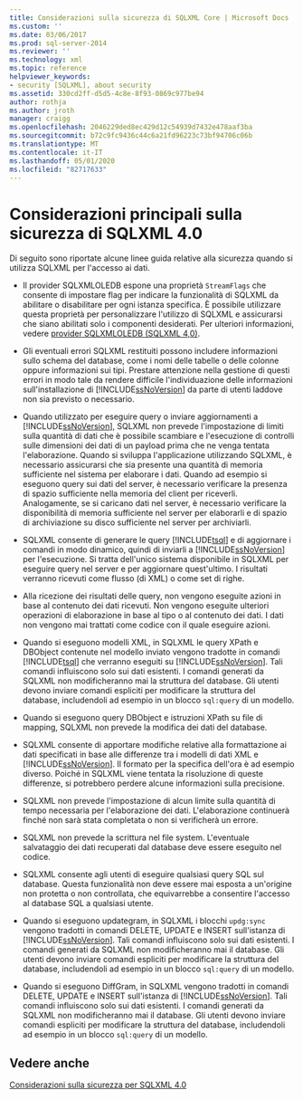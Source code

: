 ```yaml
---
title: Considerazioni sulla sicurezza di SQLXML Core | Microsoft Docs
ms.custom: ''
ms.date: 03/06/2017
ms.prod: sql-server-2014
ms.reviewer: ''
ms.technology: xml
ms.topic: reference
helpviewer_keywords:
- security [SQLXML], about security
ms.assetid: 330cd2ff-d5d5-4c8e-8f93-0869c977be94
author: rothja
ms.author: jroth
manager: craigg
ms.openlocfilehash: 2046229ded8ec429d12c54939d7432e478aaf3ba
ms.sourcegitcommit: b72c9fc9436c44c6a21fd96223c73bf94706c06b
ms.translationtype: MT
ms.contentlocale: it-IT
ms.lasthandoff: 05/01/2020
ms.locfileid: "82717633"
---
```

# <a name="core-sqlxml-security-considerations"></a>Considerazioni principali sulla sicurezza di SQLXML 4.0
  Di seguito sono riportate alcune linee guida relative alla sicurezza quando si utilizza SQLXML per l'accesso ai dati.  
  
-   Il provider SQLXMLOLEDB espone una proprietà `StreamFlags` che consente di impostare flag per indicare la funzionalità di SQLXML da abilitare o disabilitare per ogni istanza specifica. È possibile utilizzare questa proprietà per personalizzare l'utilizzo di SQLXML e assicurarsi che siano abilitati solo i componenti desiderati. Per ulteriori informazioni, vedere [provider SQLXMLOLEDB &#40;SQLXML 4,0&#41;](../../../database-engine/dev-guide/sqlxmloledb-provider-sqlxml-4-0.md).  
  
-   Gli eventuali errori SQLXML restituiti possono includere informazioni sullo schema del database, come i nomi delle tabelle o delle colonne oppure informazioni sui tipi. Prestare attenzione nella gestione di questi errori in modo tale da rendere difficile l'individuazione delle informazioni sull'installazione di [!INCLUDE[ssNoVersion](../../../includes/ssnoversion-md.md)] da parte di utenti laddove non sia previsto o necessario.  
  
-   Quando utilizzato per eseguire query o inviare aggiornamenti a [!INCLUDE[ssNoVersion](../../../includes/ssnoversion-md.md)], SQLXML non prevede l'impostazione di limiti sulla quantità di dati che è possibile scambiare e l'esecuzione di controlli sulle dimensioni dei dati di un payload prima che ne venga tentata l'elaborazione. Quando si sviluppa l'applicazione utilizzando SQLXML, è necessario assicurarsi che sia presente una quantità di memoria sufficiente nel sistema per elaborare i dati. Quando ad esempio si eseguono query sui dati del server, è necessario verificare la presenza di spazio sufficiente nella memoria del client per riceverli. Analogamente, se si caricano dati nel server, è necessario verificare la disponibilità di memoria sufficiente nel server per elaborarli e di spazio di archiviazione su disco sufficiente nel server per archiviarli.  
  
-   SQLXML consente di generare le query [!INCLUDE[tsql](../../../includes/tsql-md.md)] e di aggiornare i comandi in modo dinamico, quindi di inviarli a [!INCLUDE[ssNoVersion](../../../includes/ssnoversion-md.md)] per l'esecuzione. Si tratta dell'unico sistema disponibile in SQLXML per eseguire query nel server e per aggiornare quest'ultimo. I risultati verranno ricevuti come flusso (di XML) o come set di righe.  
  
-   Alla ricezione dei risultati delle query, non vengono eseguite azioni in base al contenuto dei dati ricevuti. Non vengono eseguite ulteriori operazioni di elaborazione in base al tipo o al contenuto dei dati. I dati non vengono mai trattati come codice con il quale eseguire azioni.  
  
-   Quando si eseguono modelli XML, in SQLXML le query XPath e DBObject contenute nel modello inviato vengono tradotte in comandi [!INCLUDE[tsql](../../../includes/tsql-md.md)] che verranno eseguiti su [!INCLUDE[ssNoVersion](../../../includes/ssnoversion-md.md)]. Tali comandi influiscono solo sui dati esistenti. I comandi generati da SQLXML non modificheranno mai la struttura del database. Gli utenti devono inviare comandi espliciti per modificare la struttura del database, includendoli ad esempio in un blocco `sql:query` di un modello.  
  
-   Quando si eseguono query DBObject e istruzioni XPath su file di mapping, SQLXML non prevede la modifica dei dati del database.  
  
-   SQLXML consente di apportare modifiche relative alla formattazione ai dati specificati in base alle differenze tra i modelli di dati XML e [!INCLUDE[ssNoVersion](../../../includes/ssnoversion-md.md)]. Il formato per la specifica dell'ora è ad esempio diverso. Poiché in SQLXML viene tentata la risoluzione di queste differenze, si potrebbero perdere alcune informazioni sulla precisione.  
  
-   SQLXML non prevede l'impostazione di alcun limite sulla quantità di tempo necessaria per l'elaborazione dei dati. L'elaborazione continuerà finché non sarà stata completata o non si verificherà un errore.  
  
-   SQLXML non prevede la scrittura nel file system. L'eventuale salvataggio dei dati recuperati dal database deve essere eseguito nel codice.  
  
-   SQLXML consente agli utenti di eseguire qualsiasi query SQL sul database. Questa funzionalità non deve essere mai esposta a un'origine non protetta o non controllata, che equivarrebbe a consentire l'accesso al database SQL a qualsiasi utente.  
  
-   Quando si eseguono updategram, in SQLXML i blocchi `updg:sync` vengono tradotti in comandi DELETE, UPDATE e INSERT sull'istanza di [!INCLUDE[ssNoVersion](../../../includes/ssnoversion-md.md)]. Tali comandi influiscono solo sui dati esistenti. I comandi generati da SQLXML non modificheranno mai il database. Gli utenti devono inviare comandi espliciti per modificare la struttura del database, includendoli ad esempio in un blocco `sql:query` di un modello.  
  
-   Quando si eseguono DiffGram, in SQLXML vengono tradotti in comandi DELETE, UPDATE e INSERT sull'istanza di [!INCLUDE[ssNoVersion](../../../includes/ssnoversion-md.md)]. Tali comandi influiscono solo sui dati esistenti. I comandi generati da SQLXML non modificheranno mai il database. Gli utenti devono inviare comandi espliciti per modificare la struttura del database, includendoli ad esempio in un blocco `sql:query` di un modello.  
  
## <a name="see-also"></a>Vedere anche  
 [Considerazioni sulla sicurezza per SQLXML 4.0](sqlxml-4-0-security-considerations.md)  
  
  
